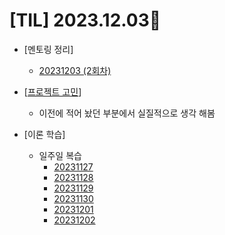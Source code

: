 # [TIL] 2023.12.03📒

* [멘토링 정리]
  * [20231203 (2회차)](../Mentoring/20231203.md)

* [[프로젝트 고민](https://github.com/elephant97/TIL/blob/main/Memo/%ED%94%84%EB%A1%9C%EC%A0%9D%ED%8A%B8%20%EA%B3%A0%EB%AF%BC.md)]
  * 이전에 적어 놨던 부분에서 실질적으로 생각 해봄
    
* [이론 학습]
  * 일주일 복습
    - [20231127](20231127.md)
    - [20231128](20231128.md)
    - [20231129](20231129.md)
    - [20231130](20231130.md)
    - [20231201](20231201.md)
    - [20231202](20231202.md)
